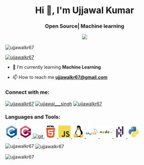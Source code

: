 <h1 align="center">Hi 👋, I'm Ujjawal Kumar</h1>
<h3 align="center">Open Source| Machine learning</h3>
<p align="center" ><img src="https://media.giphy.com/media/L1R1tvI9svkIWwpVYr/giphy.gif" alt=" "  ></p>
<p align="left"> <img src="https://komarev.com/ghpvc/?username=ujjawalkr67&label=Profile%20views&color=0e75b6&style=flat" alt="ujjawalkr67" /> </p>

<p align="left"> <a href="https://github.com/ryo-ma/github-profile-trophy"><img src="https://github-profile-trophy.vercel.app/?username=ujjawalkr67" alt="ujjawalkr67" /></a> </p>

- 🌱 I’m currently learning **Machine Learning**

- 📫 How to reach me **ujjawalkr67@gmail.com**


<h3 align="left">Connect with me:</h3>
<p align="left">
<a href="https://linkedin.com/in/ujjawalkr67" target="blank"><img align="center" src="https://raw.githubusercontent.com/rahuldkjain/github-profile-readme-generator/master/src/images/icons/Social/linked-in-alt.svg" alt="ujjawalkr67" height="30" width="40" /></a>
<a href="https://instagram.com/ujjawal___singh" target="blank"><img align="center" src="https://raw.githubusercontent.com/rahuldkjain/github-profile-readme-generator/master/src/images/icons/Social/instagram.svg" alt="ujjawal___singh" height="30" width="40" /></a>
<a href="https://www.leetcode.com/ujjawalkr67" target="blank"><img align="center" src="https://raw.githubusercontent.com/rahuldkjain/github-profile-readme-generator/master/src/images/icons/Social/leet-code.svg" alt="ujjawalkr67" height="30" width="40" /></a>
</p>

<h3 align="left">Languages and Tools:</h3>
<p align="left"> <a href="https://www.cprogramming.com/" target="_blank" rel="noreferrer"> <img src="https://raw.githubusercontent.com/devicons/devicon/master/icons/c/c-original.svg" alt="c" width="40" height="40"/> </a> <a href="https://www.w3schools.com/cpp/" target="_blank" rel="noreferrer"> <img src="https://raw.githubusercontent.com/devicons/devicon/master/icons/cplusplus/cplusplus-original.svg" alt="cplusplus" width="40" height="40"/> </a> <a href="https://git-scm.com/" target="_blank" rel="noreferrer"> <img src="https://www.vectorlogo.zone/logos/git-scm/git-scm-icon.svg" alt="git" width="40" height="40"/> </a> <a href="https://www.w3.org/html/" target="_blank" rel="noreferrer"> <img src="https://raw.githubusercontent.com/devicons/devicon/master/icons/html5/html5-original-wordmark.svg" alt="html5" width="40" height="40"/> </a> <a href="https://developer.mozilla.org/en-US/docs/Web/JavaScript" target="_blank" rel="noreferrer"> <img src="https://raw.githubusercontent.com/devicons/devicon/master/icons/javascript/javascript-original.svg" alt="javascript" width="40" height="40"/> </a> <a href="https://www.linux.org/" target="_blank" rel="noreferrer"> <img src="https://raw.githubusercontent.com/devicons/devicon/master/icons/linux/linux-original.svg" alt="linux" width="40" height="40"/> </a> <a href="https://www.mysql.com/" target="_blank" rel="noreferrer"> <img src="https://raw.githubusercontent.com/devicons/devicon/master/icons/mysql/mysql-original-wordmark.svg" alt="mysql" width="40" height="40"/> </a> <a href="https://nodejs.org" target="_blank" rel="noreferrer"> <img src="https://raw.githubusercontent.com/devicons/devicon/master/icons/nodejs/nodejs-original-wordmark.svg" alt="nodejs" width="40" height="40"/> </a> <a href="https://pandas.pydata.org/" target="_blank" rel="noreferrer"> <img src="https://raw.githubusercontent.com/devicons/devicon/2ae2a900d2f041da66e950e4d48052658d850630/icons/pandas/pandas-original.svg" alt="pandas" width="40" height="40"/> </a> <a href="https://www.python.org" target="_blank" rel="noreferrer"> <img src="https://raw.githubusercontent.com/devicons/devicon/master/icons/python/python-original.svg" alt="python" width="40" height="40"/> </a> </p>

<p><img align="left" src="https://github-readme-stats.vercel.app/api/top-langs?username=ujjawalkr67&show_icons=true&locale=en&layout=compact" alt="ujjawalkr67" /></p>

<p>&nbsp;<img align="center" src="https://github-readme-stats.vercel.app/api?username=ujjawalkr67&show_icons=true&locale=en" alt="ujjawalkr67" /></p>

<p><img align="center" src="https://github-readme-streak-stats.herokuapp.com/?user=ujjawalkr67&" alt="ujjawalkr67" /></p>

